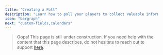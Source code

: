 ```yaml
---
title: "Creating a Poll"
description: "Learn how to poll your players to collect valuable information from them."
icon: "bargraph"
next: "custom-fields,calendars"
---
```


> Oops! This page is still under construction. If you need help with the content that this page describes, do not hesitate to reach out to support [here](/support).